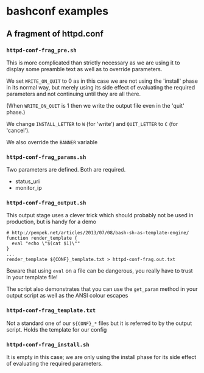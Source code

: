 # bashconf examples

## A fragment of httpd.conf

### `httpd-conf-frag_pre.sh`

This is more complicated than strictly necessary as we are using it to 
display some preamble text as well as to override parameters.

We set `WRITE_ON_QUIT` to 0 as in this case we are not using the 'install'
phase in its normal way, but merely using its side effect of evaluating
the required parameters and not continuing until they are all there.

(When `WRITE_ON_QUIT` is 1 then we write the output file even in the 'quit'
phase.)

We change `INSTALL_LETTER` to `W` (for 'write') and `QUIT_LETTER` to `C`
(for 'cancel').

We also override the `BANNER` variable

### `httpd-conf-frag_params.sh`

Two parameters are defined. Both are required. 
* status_uri 
* monitor_ip

### `httpd-conf-frag_output.sh`

This output stage uses a clever trick which should probably not be 
used in production, but is handy for a demo

```
# http://pempek.net/articles/2013/07/08/bash-sh-as-template-engine/
function render_template {
  eval "echo \"$(cat $1)\""
}
...
render_template ${CONF}_template.txt > httpd-conf-frag.out.txt
```
Beware that using `eval` on a file can be dangerous, you really have to 
trust in your template file!

The script also demonstrates that you can use the `get_param` method in
your output script as well as the ANSI colour escapes

### `httpd-conf-frag_template.txt`

Not a standard one of our `${CONF}_*` files but it is referred to by the
output script. Holds the template for our config

### `httpd-conf-frag_install.sh`

It is empty in this case; we are only using the install phase for its side
effect of evaluating the required parameters.
